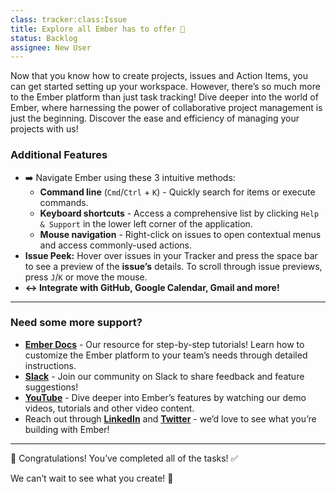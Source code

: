 ```yaml
---
class: tracker:class:Issue
title: Explore all Ember has to offer 🚀
status: Backlog
assignee: New User
---
```

Now that you know how to create projects, issues and Action Items, you can get started setting up your workspace. However, there’s so much more to the Ember platform than just task tracking! Dive deeper into the world of Ember, where harnessing the power of collaborative project management is just the beginning. Discover the ease and efficiency of managing your projects with us!

### Additional Features

* ➡️ Navigate Ember using these 3 intuitive methods: 
  * **Command line** (`Cmd`/`Ctrl` + `K`) - Quickly search for items or execute commands.
  * **Keyboard shortcuts** - Access a comprehensive list by clicking `Help & Support` in the lower left corner of the application.
  * **Mouse navigation** - Right-click on issues to open contextual menus and access commonly-used actions.
* **Issue Peek:** Hover over issues in your Tracker and press the space bar to see a preview of the **issue’s** details. To scroll through issue previews, press `J`/`K` or move the mouse.
* **↔️ Integrate with GitHub, Google Calendar, Gmail and more!** 

---

### Need some more support?

* [**Ember Docs**](https://docs.ember.io/) - Our resource for step-by-step tutorials! Learn how to customize the Ember platform to your team’s needs through detailed instructions.
* [**Slack**](https://embercommunity.slack.com/join/shared_invite/zt-29kl7zmwz-2b3RRVTiWhhtAwzHjBm3Wg#/shared-invite/email) - Join our community on Slack to share feedback and feature suggestions!
* [**YouTube**](https://www.youtube.com/@ember_io) - Dive deeper into Ember’s features by watching our demo videos, tutorials and other video content.
* Reach out through **[LinkedIn](https://www.linkedin.com/company/emberlabs/)** and [**Twitter**](https://twitter.com/ember_io) - we’d love to see what you’re building with Ember!

---

🎉 Congratulations! You’ve completed all of the tasks! ✅ 

We can’t wait to see what you create! 🚀